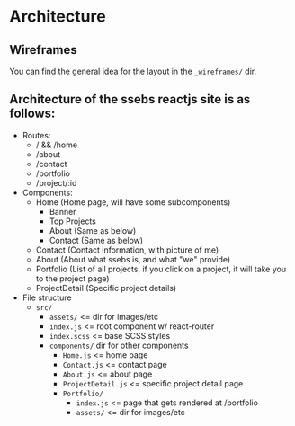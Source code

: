 # Architecture

## Wireframes
You can find the general idea for the layout in the `_wireframes/` dir.

## Architecture of the ssebs reactjs site is as follows:
- Routes:
  - / && /home
  - /about
  - /contact
  - /portfolio
  - /project/:id
- Components:
  - Home (Home page, will have some subcomponents)
    - Banner
    - Top Projects
    - About (Same as below)
    - Contact (Same as below)
  - Contact (Contact information, with picture of me)
  - About (About what ssebs is, and what "we" provide)
  - Portfolio (List of all projects, if you click on a project, it will take you to the project page)
  - ProjectDetail (Specific project details)
- File structure
  - `src/`
    - `assets/` <= dir for images/etc
    - `index.js` <= root component w/ react-router
    - `index.scss` <= base SCSS styles
    - `components/` dir for other components
      - `Home.js` <= home page
      - `Contact.js` <= contact page
      - `About.js` <= about page
      - `ProjectDetail.js` <= specific project detail page
      - `Portfolio/`
        - `index.js` <= page that gets rendered at /portfolio
        - `assets/` <= dir for images/etc